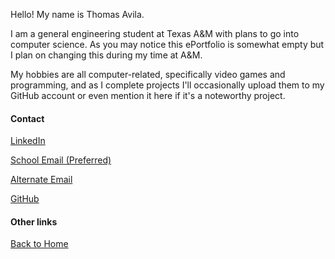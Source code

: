 Hello! My name is Thomas Avila.

I am a general engineering student at Texas A&M with plans to go into computer science. As you may notice this ePortfolio is somewhat empty but I plan on changing this during my time at A&M. 

My hobbies are all computer-related, specifically video games and programming, and as I complete projects I'll occasionally upload them to my GitHub account or even mention it here if it's a noteworthy project.

#### Contact
[LinkedIn](https://www.linkedin.com/in/thomavila/)

[School Email (Preferred)](mailto:thomavila@tamu.edu)

[Alternate Email](mailto:taavila320@gmail.edu)

[GitHub](https://github.com/submindraikou)

#### Other links
[Back to Home](/ePortfolio)
